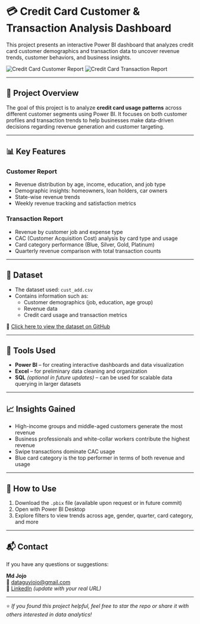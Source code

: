 # 💳 Credit Card Customer & Transaction Analysis Dashboard

This project presents an interactive Power BI dashboard that analyzes credit card customer demographics and transaction data to uncover revenue trends, customer behaviors, and business insights.

![Credit Card Customer Report](./02bfd378-0b3e-4134-a1a3-cf17b568e141.png)
![Credit Card Transaction Report](./3feb9b41-d9a0-47ad-9b87-202ce6de9645.png)

---

## 📌 Project Overview

The goal of this project is to analyze **credit card usage patterns** across different customer segments using Power BI. It focuses on both customer profiles and transaction trends to help businesses make data-driven decisions regarding revenue generation and customer targeting.

---

## 📊 Key Features

### **Customer Report**
- Revenue distribution by age, income, education, and job type  
- Demographic insights: homeowners, loan holders, car owners  
- State-wise revenue trends  
- Weekly revenue tracking and satisfaction metrics  

### **Transaction Report**
- Revenue by customer job and expense type  
- CAC (Customer Acquisition Cost) analysis by card type and usage  
- Card category performance (Blue, Silver, Gold, Platinum)  
- Quarterly revenue comparison with total transaction counts  

---

## 📁 Dataset

- The dataset used: `cust_add.csv`  
- Contains information such as:
  - Customer demographics (job, education, age group)
  - Revenue data
  - Credit card usage and transaction metrics  

📂 [Click here to view the dataset on GitHub](https://github.com/dataGuyJojo/Sales-Dashboard/blob/main/cust_add.csv)

---

## 🧰 Tools Used

- **Power BI** – for creating interactive dashboards and data visualization  
- **Excel** – for preliminary data cleaning and organization  
- **SQL** *(optional in future updates)* – can be used for scalable data querying in larger datasets

---

## 📈 Insights Gained

- High-income groups and middle-aged customers generate the most revenue  
- Business professionals and white-collar workers contribute the highest revenue  
- Swipe transactions dominate CAC usage  
- Blue card category is the top performer in terms of both revenue and usage  

---

## 📌 How to Use

1. Download the `.pbix` file (available upon request or in future commit)
2. Open with Power BI Desktop
3. Explore filters to view trends across age, gender, quarter, card category, and more

---

## 📬 Contact

If you have any questions or suggestions:

**Md Jojo**  
📧 dataguyjojo@gmail.com  
🔗 [LinkedIn](https://www.linkedin.com/in/your-profile) *(update with your real URL)*

---

⭐ *If you found this project helpful, feel free to star the repo or share it with others interested in data analytics!*
